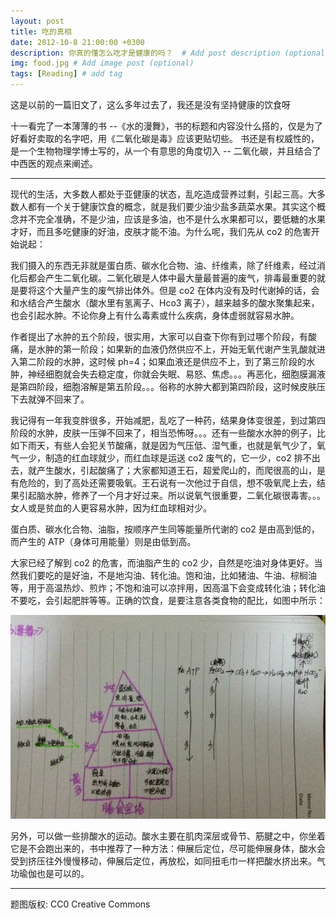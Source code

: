 ```yaml
---
layout: post
title: 吃的真相
date: 2012-10-8 21:00:00 +0300
description: 你真的懂怎么吃才是健康的吗？  # Add post description (optional)
img: food.jpg # Add image post (optional)
tags: [Reading] # add tag
---
```

这是以前的一篇旧文了，这么多年过去了，我还是没有坚持健康的饮食呀

十一看完了一本薄薄的书 --《水的漫舞》，书的标题和内容没什么搭的，仅是为了好看好卖取的名字吧，用《二氧化碳是毒》应该更贴切些。
书还是有权威性的，是一个生物物理学博士写的，从一个有意思的角度切入 -- 二氧化碳，并且结合了中西医的观点来阐述。

---
现代的生活，大多数人都处于亚健康的状态，乱吃造成营养过剩，引起三高。大多数人都有一个关于健康饮食的概念，就是我们要少油少盐多蔬菜水果。其实这个概念并不完全准确，不是少油，应该是多油，也不是什么水果都可以，要低糖的水果才好，而且多吃健康的好油，皮肤才能不油。为什么呢，我们先从 co2 的危害开始说起：

我们摄入的东西无非就是蛋白质、碳水化合物、油、纤维素，除了纤维素，经过消化后都会产生二氧化碳。二氧化碳是人体中最大量最普遍的废气，排毒最重要的就是要将这个大量产生的废气排出体外。但是 co2 在体内没有及时代谢掉的话，会和水结合产生酸水（酸水里有氢离子、Hco3 离子），越来越多的酸水聚集起来，也会引起水肿。不论你身上有什么毒素或什么疾病，身体虚弱就容易水肿。

作者提出了水肿的五个阶段，很实用，大家可以自查下你有到过哪个阶段，有酸痛，是水肿的第一阶段；如果新的血液仍然供应不上，开始无氧代谢产生乳酸就进入第二阶段的水肿，这时候 ph=4；如果血液还是供应不上，到了第三阶段的水肿，神经细胞就会失去稳定度，你就会失眠、易怒、焦虑。。。再恶化，细胞膜漏液是第四阶段，细胞溶解是第五阶段。。。俗称的水肿大都到第四阶段，这时候皮肤压下去就弹不回来了。

我记得有一年我变胖很多，开始减肥，乱吃了一种药，结果身体变很差，到过第四阶段的水肿，皮肤一压弹不回来了，相当恐怖呀。。。还有一些酸水水肿的例子，比如下雨天，有些人会犯关节酸痛，就是因为气压低、湿气重，也就是氧气少了，氧气一少，制造的红血球就少，而红血球是运送 co2 废气的，它一少，co2 排不出去，就产生酸水，引起酸痛了；大家都知道王石，超爱爬山的，而爬很高的山，是有危险的，到了高处还需要吸氧。王石说有一次他过于自信，想不吸氧爬上去，结果引起脑水肿，修养了一个月才好过来。所以说氧气很重要，二氧化碳很毒害。。。女人或是贫血的人更容易水肿，因为红血球相对少。

蛋白质、碳水化合物、油脂，按顺序产生同等能量所代谢的 co2 是由高到低的，而产生的 ATP（身体可用能量）则是由低到高。

大家已经了解到 co2 的危害，而油脂产生的 co2 少，自然是吃油对身体更好。当然我们要吃的是好油，不是地沟油、转化油。饱和油，比如猪油、牛油、棕榈油等，用于高温热炒、煎炸；不饱和油可以凉拌用，因高温下会变成转化油；转化油不要吃，会引起肥胖等等。正确的饮食，是要注意各类食物的配比，如图中所示：

![](assets/markdown-img-paste-20171102162214894.png)


另外，可以做一些排酸水的运动。酸水主要在肌肉深层或骨节、筋腱之中，你坐着它是不会跑出来的，书中推荐了一种方法：伸展后定位，尽可能伸展身体，酸水会受到挤压往外慢慢移动，伸展后定位，再放松，如同扭毛巾一样把酸水挤出来。气功瑜伽也是可以的。

------------
题图版权: CC0 Creative Commons
